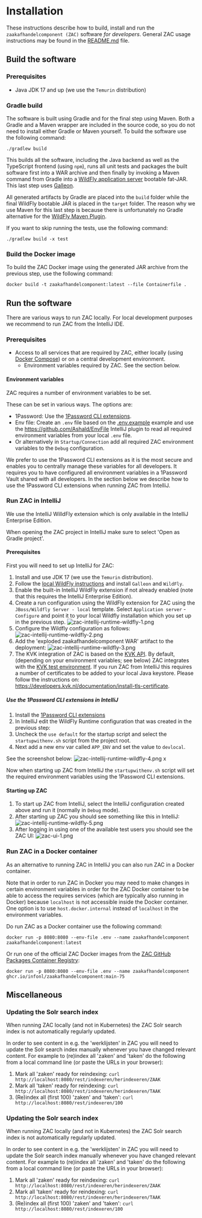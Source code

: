 # Installation

These instructions describe how to build, install and run the `zaakafhandelcomponent (ZAC)` software _for developers_.
General ZAC usage instructions may be found in the [README.md](../README.md) file.

## Build the software

### Prerequisites

- Java JDK 17 and up (we use the `Temurin` distribution)

### Gradle build

The software is built using Gradle and for the final step using Maven.
Both a Gradle and a Maven wrapper are included in the source code, so you do not need to install either Gradle or Maven yourself.
To build the software use the following command:

```shell
./gradlew build
```

This builds all the software, including the Java backend as well as the TypeScript frontend (using `npm`), runs all unit tests
and packages the built software first into a WAR archive and then finally by invoking a Maven command from Gradle into a
[WildFly application server](https://www.wildfly.org/) bootable fat-JAR. This last step uses [Galleon](https://docs.wildfly.org/galleon/).

All generated artifacts by Gradle are placed into the `build` folder while the final WildFly bootable JAR is placed in the
`target` folder. The reason why we use Maven for this last step is because there is unfortunately no Gradle alternative for the
[WildFly Maven Plugin](https://docs.wildfly.org/wildfly-maven-plugin).

If you want to skip running the tests, use the following command:

```shell
./gradlew build -x test
```

### Build the Docker image

To build the ZAC Docker image using the generated JAR archive from the previous step, use the following command:

```shell
docker build -t zaakafhandelcomponent:latest --file Containerfile .
```

## Run the software

There are various ways to run ZAC locally.
For local development purposes we recommend to run ZAC from the IntelliJ IDE.

### Prerequisites

- Access to all services that are required by ZAC, either locally (using [Docker Compose](INSTALL-DOCKER-COMPOSE.md)) or on a central development environment.
  - Environment variables required by ZAC. See the section below.

#### Environment variables

ZAC requires a number of environment variables to be set.

These can be set in various ways. The options are:
-   1Password: Use the [1Password CLI extensions](https://developer.1password.com/docs/cli/).
-   Env file: Create an `.env` file based on the [.env.example](../.env.example) example and use the https://github.com/Ashald/EnvFile IntelliJ plugin to read all required environment variables from your local `.env` file.
-   Or alternatively in `Startup/Connection` add all required ZAC environment variables to the `Debug` configuration.

We prefer to use the 1Password CLI extensions as it is the most secure and enables you to
centrally manage these variables for all developers.
It requires you to have configured all environment variables in a 1Password Vault shared with all developers.
In the section below we describe how to use the 1Password CLI extensions when running ZAC from IntelliJ.

### Run ZAC in IntelliJ

We use the IntelliJ WilldFly extension which is only available in the IntelliJ Enterprise Edition.

When opening the ZAC project in IntelliJ make sure to select 'Open as Gradle project'.

#### Prerequisites

First you will need to set up IntelliJ for ZAC:
1. Install and use JDK 17 (we use the `Temurin` distribution).
2. Follow the [local WildFly instructions](../scripts/wildfly/README.md) and install `Galleon` and `WildFly`.
3. Enable the built-in IntelliJ WildFly extension if not already enabled (note that this requires the IntelliJ Enterprise Edition).
4. Create a run configuration using the WildFly extension for ZAC using the `JBoss/Wildfly Server - local` template.
   Select `Application server` - `Configure` and point it to your local Wildfly installation which you set up in the previous step.
   ![zac-intellij-runtime-wildfly-1.png](img/zac-intellij-runtime-wildfly-1.png)
5. Configure the Wildfly configuration as follows:
   ![zac-intellij-runtime-wildfly-2.png](img/zac-intellij-runtime-wildfly-2.png)
6. Add the 'exploded zaakafhandelcomponent WAR' artifact to the deployment:
   ![zac-intellij-runtime-wildfly-3.png](img/zac-intellij-runtime-wildfly-3.png)
7. The KVK integration of ZAC is based on the [KVK API](https://developers.kvk.nl/).
   By default, (depending on your environment variables; see below) ZAC integrates with the [KVK test environment](https://developers.kvk.nl/documentation/testing).
   If you run ZAC from IntelliJ this requires a number of certificates to be added to your local Java keystore. Please follow the instructions on: https://developers.kvk.nl/documentation/install-tls-certificate.

##### Use the 1Password CLI extensions in IntelliJ

1. Install the [1Password CLI extensions](https://developer.1password.com/docs/cli/)
2. In IntelliJ edit the WildFly Runtime configuration that was created in the previous step:
3. Uncheck the `use default` for the startup script and select the `startupwithenv.sh` script from the project root.
4. Next add a new env var called `APP_ENV` and set the value to `devlocal`.

See the screenshot below:
![zac-intellij-runtime-wildfly-4.png](img/zac-intellij-runtime-wildfly-4.png)                                         x

Now when starting up ZAC from IntelliJ the `startupwithenv.sh` script will set the required environment variables
using the 1Password CLI extensions.

#### Starting up ZAC

1. To start up ZAC from IntelliJ, select the IntelliJ configuration created above and run it (normally in `Debug` mode).
2. After starting up ZAC you should see something like this in IntelliJ:
   ![zac-intellij-runtime-wildfly-5.png](img/zac-intellij-runtime-wildfly-5.png)
3. After logging in using one of the available test users you should see the ZAC UI:
   ![zac-ui-1.png](img/zac-ui-1.png)

### Run ZAC in a Docker container

As an alternative to running ZAC in IntelliJ you can also run ZAC in a Docker container.

Note that in order to run ZAC in Docker you may need to make changes in certain environment variables in order for
the ZAC Docker container to be able to access the requires services (which are typically also running in Docker)
because `localhost` is not accessible inside the Docker container.
One option is to use `host.docker.internal` instead of `localhost` in the environment variables.

Do run ZAC as a Docker container use the following command:

```shell
docker run -p 8080:8080 --env-file .env --name zaakafhandelcomponent zaakafhandelcomponent:latest
```

Or run one of the official ZAC Docker images from the [ZAC GitHub Packages Container Registry](https://github.com/infonl/dimpact-zaakafhandelcomponent/pkgs/container/zaakafhandelcomponent):

```shell
docker run -p 8080:8080 --env-file .env --name zaakafhandelcomponent ghcr.io/infonl/zaakafhandelcomponent:main-75
```

## Miscellaneous

### Updating the Solr search index

When running ZAC locally (and not in Kubernetes) the ZAC Solr search index is not automatically regularly updated.

In order to see content in e.g. the 'werklijsten' in ZAC you will need to update the Solr search index manually whenever you have changed relevant content.
For example to (re)index all 'zaken' and 'taken' do the following from a local command line (or paste the URLs in your browser):

1. Mark all 'zaken' ready for reindexing: `curl http://localhost:8080/rest/indexeren/herindexeren/ZAAK`
2. Mark all 'taken' ready for reindexing: `curl http://localhost:8080/rest/indexeren/herindexeren/TAAK`
3. (Re)index all (first 100) 'zaken' and 'taken': `curl http://localhost:8080/rest/indexeren/100`

### Updating the Solr search index

When running ZAC locally (and not in Kubernetes) the ZAC Solr search index is not automatically regularly updated.

In order to see content in e.g. the 'werklijsten' in ZAC you will need to update the Solr search index manually whenever you have changed relevant content.
For example to (re)index all 'zaken' and 'taken' do the following from a local command line (or paste the URLs in your browser):

1. Mark all 'zaken' ready for reindexing: `curl http://localhost:8080/rest/indexeren/herindexeren/ZAAK`
2. Mark all 'taken' ready for reindexing: `curl http://localhost:8080/rest/indexeren/herindexeren/TAAK`
3. (Re)index all (first 100) 'zaken' and 'taken': `curl http://localhost:8080/rest/indexeren/100`
